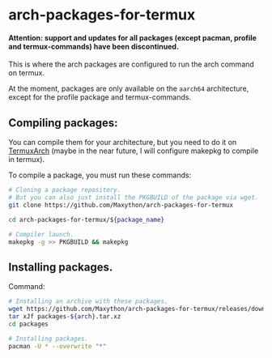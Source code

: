 # arch-packages-for-termux
#### Attention: support and updates for all packages (except pacman, profile and termux-commands) have been discontinued.

This is where the arch packages are configured to run the arch command on termux.  

At the moment, packages are only available on the `aarch64` architecture, except for the profile package and termux-commands.

## Compiling packages:
You can compile them for your architecture, but you need to do it on [TermuxArch](https://github.com/SDRausty/TermuxArch) (maybe in the near future, I will configure makepkg to compile in termux).  

To compile a package, you must run these commands:
```bash
# Cloning a package repository.
# But you can also just install the PKGBUILD of the package via wget.
git clone https://github.com/Maxython/arch-packages-for-termux

cd arch-packages-for-termux/${package_name}

# Compiler launch.
makepkg -g >> PKGBUILD && makepkg
```

## Installing packages.
Command:
```bash
# Installing an archive with these packages.
wget https://github.com/Maxython/arch-packages-for-termux/releases/download/packages-v2021.08.10/packages-${arch}.tar.xz
tar xJf packages-${arch}.tar.xz
cd packages

# Installing packages.
pacman -U * --overwrite "*"
```
